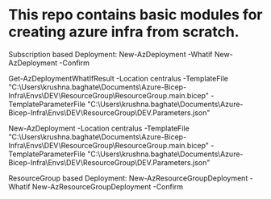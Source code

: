 # This repo contains basic modules for creating azure infra from scratch.

Subscription based Deployment: 
New-AzDeployment -Whatif 
New-AzDeployment -Confirm








Get-AzDeploymentWhatIfResult -Location centralus -TemplateFile "C:\Users\krushna.baghate\Documents\Azure-Bicep-Infra\Envs\DEV\ResourceGroup\ResourceGroup.main.bicep" -TemplateParameterFile "C:\Users\krushna.baghate\Documents\Azure-Bicep-Infra\Envs\DEV\ResourceGroup\DEV.Parameters.json"

New-AzDeployment -Location centralus -TemplateFile "C:\Users\krushna.baghate\Documents\Azure-Bicep-Infra\Envs\DEV\ResourceGroup\ResourceGroup.main.bicep" -TemplateParameterFile "C:\Users\krushna.baghate\Documents\Azure-Bicep-Infra\Envs\DEV\ResourceGroup\DEV.Parameters.json"







ResourceGroup based Deployment: 
New-AzResourceGroupDeployment -Whatif
New-AzResourceGroupDeployment -Confirm
